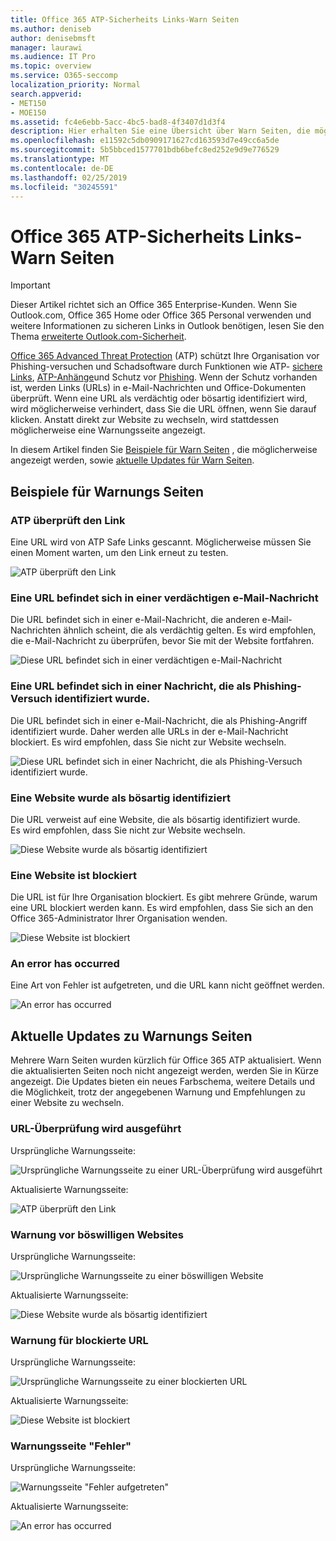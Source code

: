 ```yaml
---
title: Office 365 ATP-Sicherheits Links-Warn Seiten
ms.author: deniseb
author: denisebmsft
manager: laurawi
ms.audience: IT Pro
ms.topic: overview
ms.service: O365-seccomp
localization_priority: Normal
search.appverid:
- MET150
- MOE150
ms.assetid: fc4e6ebb-5acc-4bc5-bad8-4f3407d1d3f4
description: Hier erhalten Sie eine Übersicht über Warn Seiten, die möglicherweise angezeigt werden, wenn Office 365 Advanced Threat Protection funktioniert.
ms.openlocfilehash: e11592c5db0909171627cd163593d7e49cc6a5de
ms.sourcegitcommit: 5b5bbced1577701bdb6befc8ed252e9d9e776529
ms.translationtype: MT
ms.contentlocale: de-DE
ms.lasthandoff: 02/25/2019
ms.locfileid: "30245591"
---
```

# <a name="office-365-atp-safe-links-warning-pages"></a>Office 365 ATP-Sicherheits Links-Warn Seiten

> [!IMPORTANT]
> Dieser Artikel richtet sich an Office 365 Enterprise-Kunden. Wenn Sie Outlook.com, Office 365 Home oder Office 365 Personal verwenden und weitere Informationen zu sicheren Links in Outlook benötigen, lesen Sie den Thema [erweiterte Outlook.com-Sicherheit](https://support.office.com/article/advanced-outlook-com-security-for-office-365-subscribers-882d2243-eab9-4545-a58a-b36fee4a46e2).

[Office 365 Advanced Threat Protection](office-365-atp.md) (ATP) schützt Ihre Organisation vor Phishing-versuchen und Schadsoftware durch Funktionen wie ATP- [sichere Links](atp-safe-links.md), [ATP-Anhänge](atp-safe-attachments.md)und Schutz vor [Phishing](anti-phishing-protection.md). Wenn der Schutz vorhanden ist, werden Links (URLs) in e-Mail-Nachrichten und Office-Dokumenten überprüft. Wenn eine URL als verdächtig oder bösartig identifiziert wird, wird möglicherweise verhindert, dass Sie die URL öffnen, wenn Sie darauf klicken. Anstatt direkt zur Website zu wechseln, wird stattdessen möglicherweise eine Warnungsseite angezeigt. 
  
In diesem Artikel finden Sie [Beispiele für Warn Seiten](atp-safe-links-warning-pages.md#examples) , die möglicherweise angezeigt werden, sowie [aktuelle Updates für Warn Seiten](atp-safe-links-warning-pages.md#updates).
  
## <a name="examples-of-warning-pages"></a>Beispiele für Warnungs Seiten

### <a name="atp-is-scanning-the-link"></a>ATP überprüft den Link

Eine URL wird von ATP Safe Links gescannt. Möglicherweise müssen Sie einen Moment warten, um den Link erneut zu testen.

![ATP überprüft den Link](media/ee8dd5ed-6b91-4248-b054-12b719e8d0ed.png)

### <a name="a-url-is-in-a-suspicious-email-message"></a>Eine URL befindet sich in einer verdächtigen e-Mail-Nachricht

Die URL befindet sich in einer e-Mail-Nachricht, die anderen e-Mail-Nachrichten ähnlich scheint, die als verdächtig gelten. Es wird empfohlen, die e-Mail-Nachricht zu überprüfen, bevor Sie mit der Website fortfahren.

![Diese URL befindet sich in einer verdächtigen e-Mail-Nachricht](media/33f57923-23e3-4b0f-838b-6ad589ba897b.png)

### <a name="a-url-is-in-a-message-identified-as-a-phishing-attempt"></a>Eine URL befindet sich in einer Nachricht, die als Phishing-Versuch identifiziert wurde.

Die URL befindet sich in einer e-Mail-Nachricht, die als Phishing-Angriff identifiziert wurde. Daher werden alle URLs in der e-Mail-Nachricht blockiert. Es wird empfohlen, dass Sie nicht zur Website wechseln.

![Diese URL befindet sich in einer Nachricht, die als Phishing-Versuch identifiziert wurde.](media/6e544a28-0604-4821-aba6-d5a57bb917e5.png)

### <a name="a-site-has-been-identified-as-malicious"></a>Eine Website wurde als bösartig identifiziert

Die URL verweist auf eine Website, die als bösartig identifiziert wurde.  <br/> Es wird empfohlen, dass Sie nicht zur Website wechseln.

![Diese Website wurde als bösartig identifiziert](media/058883c8-23f0-4672-9c1c-66b084796177.png)

### <a name="a-site-is-blocked"></a>Eine Website ist blockiert

Die URL ist für Ihre Organisation blockiert. Es gibt mehrere Gründe, warum eine URL blockiert werden kann. Es wird empfohlen, dass Sie sich an den Office 365-Administrator Ihrer Organisation wenden.

![Diese Website ist blockiert](media/6b4bda2d-a1e6-419e-8b10-588e83c3af3f.png)

### <a name="an-error-has-occurred"></a>An error has occurred

Eine Art von Fehler ist aufgetreten, und die URL kann nicht geöffnet werden.

![An error has occurred](media/2f7465a4-1cf4-4c1c-b7d4-3c07e4b795b4.png)

## <a name="recent-updates-to-warning-pages"></a>Aktuelle Updates zu Warnungs Seiten

Mehrere Warn Seiten wurden kürzlich für Office 365 ATP aktualisiert. Wenn die aktualisierten Seiten noch nicht angezeigt werden, werden Sie in Kürze angezeigt. Die Updates bieten ein neues Farbschema, weitere Details und die Möglichkeit, trotz der angegebenen Warnung und Empfehlungen zu einer Website zu wechseln.

### <a name="url-scan-in-progress"></a>URL-Überprüfung wird ausgeführt

Ursprüngliche Warnungsseite:

![Ursprüngliche Warnungsseite zu einer URL-Überprüfung wird ausgeführt](media/04368763-763f-43d6-94a4-a48291d36893.png)

Aktualisierte Warnungsseite:

![ATP überprüft den Link](media/ee8dd5ed-6b91-4248-b054-12b719e8d0ed.png)

### <a name="malicious-site-warning"></a>Warnung vor böswilligen Websites

Ursprüngliche Warnungsseite:

![Ursprüngliche Warnungsseite zu einer böswilligen Website](media/b9efda09-6dd8-46ef-82cb-56e4d538b8f5.png)

Aktualisierte Warnungsseite:

![Diese Website wurde als bösartig identifiziert](media/058883c8-23f0-4672-9c1c-66b084796177.png)

### <a name="blocked-url-warning"></a>Warnung für blockierte URL

Ursprüngliche Warnungsseite:

![Ursprüngliche Warnungsseite zu einer blockierten URL](media/3d6ba028-30bf-45fc-958e-d3aad3defc83.png)

Aktualisierte Warnungsseite:

![Diese Website ist blockiert](media/6b4bda2d-a1e6-419e-8b10-588e83c3af3f.png)

### <a name="error-occurred-warning-page"></a>Warnungsseite "Fehler"

Ursprüngliche Warnungsseite:

![Warnungsseite "Fehler aufgetreten"](media/9aaa4383-2f23-48be-bdaa-8efbcb2acc70.png)

Aktualisierte Warnungsseite:

![An error has occurred](media/2f7465a4-1cf4-4c1c-b7d4-3c07e4b795b4.png)
   
